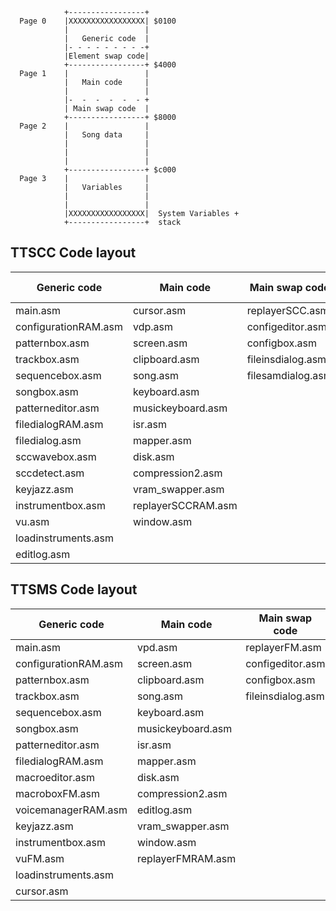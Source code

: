 


```
            +-----------------+
  Page 0    |XXXXXXXXXXXXXXXXX| $0100
            |                 |
            |   Generic code  |
            |- - - - - - - - -+
            |Element swap code|
            +-----------------+ $4000
  Page 1    |                 |
            |   Main code     |
            |                 |
            |-  -  -  -  -  - +
            | Main swap code  |
            +-----------------+ $8000
  Page 2    |                 |
            |   Song data     |
            |                 |
            |                 |
            |                 |
            +-----------------+ $c000
  Page 3    |                 |
            |   Variables     |
            |                 |
            |                 |
            |XXXXXXXXXXXXXXXXX|  System Variables +
            +-----------------+  stack
```

## TTSCC Code layout
Generic code | Main code | Main swap code | Element swap code
---------|----------|---------|----
 main.asm| cursor.asm | replayerSCC.asm | sampleeditor.asm
 configurationRAM.asm | vdp.asm | configeditor.asm | samplebox.asm
 patternbox.asm | screen.asm |  configbox.asm | 
 trackbox.asm | clipboard.asm |  fileinsdialog.asm | macrobox.asm 
 sequencebox.asm| song.asm |filesamdialog.asm  | macroeditor.asm
 songbox.asm| keyboard.asm| | 
 patterneditor.asm | musickeyboard.asm| | 
 filedialogRAM.asm | isr.asm| | 
 filedialog.asm | mapper.asm| | 
 sccwavebox.asm | disk.asm| | 
 sccdetect.asm | compression2.asm| | 
 keyjazz.asm | vram_swapper.asm| | 
 instrumentbox.asm | replayerSCCRAM.asm| | 
 vu.asm | window.asm|| | 
 loadinstruments.asm|| | 
 editlog.asm|| | 

## TTSMS Code layout
Generic code | Main code | Main swap code | Element swap code
---------|----------|---------|----
main.asm | vpd.asm | replayerFM.asm | filedialog.asm
configurationRAM.asm | screen.asm | configeditor.asm | voicemanager.asm
patternbox.asm | clipboard.asm | configbox.asm | FMvoicebox.asm
trackbox.asm | song.asm | fileinsdialog.asm | drumeditor.asm
sequencebox.asm | keyboard.asm |  | drumeditbox.asm
songbox.asm | musickeyboard.asm |  | 
patterneditor.asm | isr.asm |   | 
filedialogRAM.asm | mapper.asm |  | 
macroeditor.asm | disk.asm |  | 
macroboxFM.asm | compression2.asm |  | 
voicemanagerRAM.asm | editlog.asm |  | 
keyjazz.asm | vram_swapper.asm |  | 
instrumentbox.asm | window.asm |  | 
vuFM.asm | replayerFMRAM.asm |  | 
loadinstruments.asm |  |  | 
cursor.asm |  |  | 
